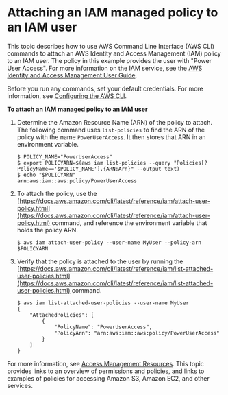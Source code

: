 # Attaching an IAM managed policy to an IAM user<a name="cli-services-iam-policy"></a>

This topic describes how to use AWS Command Line Interface \(AWS CLI\) commands to attach an AWS Identity and Access Management \(IAM\) policy to an IAM user\. The policy in this example provides the user with "Power User Access"\. For more information on the IAM service, see the [AWS Identity and Access Management User Guide](https://docs.aws.amazon.com/IAM/latest/UserGuide/introduction.html)\.

Before you run any commands, set your default credentials\. For more information, see [Configuring the AWS CLI](cli-chap-configure.md)\.

**To attach an IAM managed policy to an IAM user**

1. Determine the Amazon Resource Name \(ARN\) of the policy to attach\. The following command uses `list-policies` to find the ARN of the policy with the name `PowerUserAccess`\. It then stores that ARN in an environment variable\.

   ```
   $ POLICY_NAME="PowerUserAccess"
   $ export POLICYARN=$(aws iam list-policies --query "Policies[?PolicyName=='$POLICY_NAME'].{ARN:Arn}" --output text)
   $ echo "$POLICYARN"
   arn:aws:iam::aws:policy/PowerUserAccess
   ```

1. To attach the policy, use the [https://docs.aws.amazon.com/cli/latest/reference/iam/attach-user-policy.html](https://docs.aws.amazon.com/cli/latest/reference/iam/attach-user-policy.html) command, and reference the environment variable that holds the policy ARN\.

   ```
   $ aws iam attach-user-policy --user-name MyUser --policy-arn $POLICYARN
   ```

1. Verify that the policy is attached to the user by running the [https://docs.aws.amazon.com/cli/latest/reference/iam/list-attached-user-policies.html](https://docs.aws.amazon.com/cli/latest/reference/iam/list-attached-user-policies.html) command\.

   ```
   $ aws iam list-attached-user-policies --user-name MyUser
   {
       "AttachedPolicies": [
           {
               "PolicyName": "PowerUserAccess",
               "PolicyArn": "arn:aws:iam::aws:policy/PowerUserAccess"
           }
       ]
   }
   ```

For more information, see [Access Management Resources](https://docs.aws.amazon.com/IAM/latest/UserGuide/policies-additional-resources.html)\. This topic provides links to an overview of permissions and policies, and links to examples of policies for accessing Amazon S3, Amazon EC2, and other services\.
